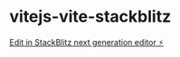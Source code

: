 # vitejs-vite-stackblitz

[Edit in StackBlitz next generation editor ⚡️](https://stackblitz.com/~/github.com/Lab-io/vitejs-vite-stackblitz)